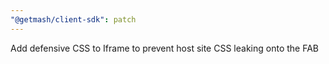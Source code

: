 ```yaml
---
"@getmash/client-sdk": patch
---
```


Add defensive CSS to Iframe to prevent host site CSS leaking onto the FAB
